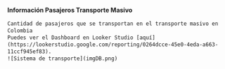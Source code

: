 **Información Pasajeros Transporte Masivo**

    Cantidad de pasajeros que se transportan en el transporte masivo en Colombia
    Puedes ver el Dashboard en Looker Studio [aquí](https://lookerstudio.google.com/reporting/0264dcce-45e0-4eda-a663-11ccf945ef83). 
    ![Sistema de transporte](imgDB.png)
